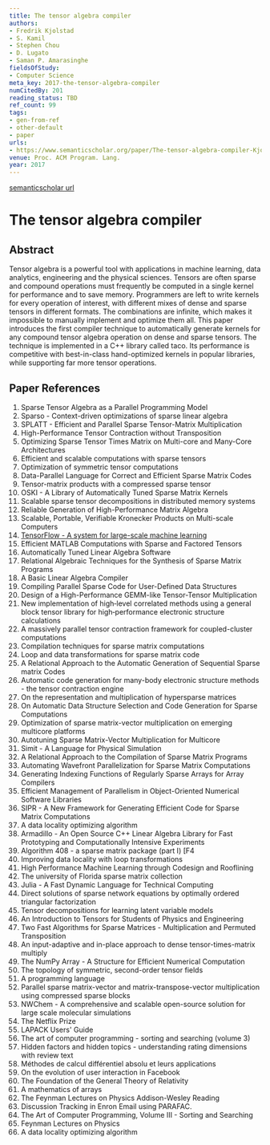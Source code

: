 ```yaml
---
title: The tensor algebra compiler
authors:
- Fredrik Kjolstad
- S. Kamil
- Stephen Chou
- D. Lugato
- Saman P. Amarasinghe
fieldsOfStudy:
- Computer Science
meta_key: 2017-the-tensor-algebra-compiler
numCitedBy: 201
reading_status: TBD
ref_count: 99
tags:
- gen-from-ref
- other-default
- paper
urls:
- https://www.semanticscholar.org/paper/The-tensor-algebra-compiler-Kjolstad-Kamil/c2e1139691c3a337831e36ee7afeab8817ab5d48?sort=total-citations
venue: Proc. ACM Program. Lang.
year: 2017
---
```


[semanticscholar url](https://www.semanticscholar.org/paper/The-tensor-algebra-compiler-Kjolstad-Kamil/c2e1139691c3a337831e36ee7afeab8817ab5d48?sort=total-citations)

# The tensor algebra compiler

## Abstract

Tensor algebra is a powerful tool with applications in machine learning, data analytics, engineering and the physical sciences. Tensors are often sparse and compound operations must frequently be computed in a single kernel for performance and to save memory. Programmers are left to write kernels for every operation of interest, with different mixes of dense and sparse tensors in different formats. The combinations are infinite, which makes it impossible to manually implement and optimize them all. This paper introduces the first compiler technique to automatically generate kernels for any compound tensor algebra operation on dense and sparse tensors. The technique is implemented in a C++ library called taco. Its performance is competitive with best-in-class hand-optimized kernels in popular libraries, while supporting far more tensor operations.

## Paper References

1. Sparse Tensor Algebra as a Parallel Programming Model
2. Sparso - Context-driven optimizations of sparse linear algebra
3. SPLATT - Efficient and Parallel Sparse Tensor-Matrix Multiplication
4. High-Performance Tensor Contraction without Transposition
5. Optimizing Sparse Tensor Times Matrix on Multi-core and Many-Core Architectures
6. Efficient and scalable computations with sparse tensors
7. Optimization of symmetric tensor computations
8. Data-Parallel Language for Correct and Efficient Sparse Matrix Codes
9. Tensor-matrix products with a compressed sparse tensor
10. OSKI - A Library of Automatically Tuned Sparse Matrix Kernels
11. Scalable sparse tensor decompositions in distributed memory systems
12. Reliable Generation of High-Performance Matrix Algebra
13. Scalable, Portable, Verifiable Kronecker Products on Multi-scale Computers
14. [TensorFlow - A system for large-scale machine learning](2016-tensorflow.md)
15. Efficient MATLAB Computations with Sparse and Factored Tensors
16. Automatically Tuned Linear Algebra Software
17. Relational Algebraic Techniques for the Synthesis of Sparse Matrix Programs
18. A Basic Linear Algebra Compiler
19. Compiling Parallel Sparse Code for User-Defined Data Structures
20. Design of a High-Performance GEMM-like Tensor-Tensor Multiplication
21. New implementation of high‐level correlated methods using a general block tensor library for high‐performance electronic structure calculations
22. A massively parallel tensor contraction framework for coupled-cluster computations
23. Compilation techniques for sparse matrix computations
24. Loop and data transformations for sparse matrix code
25. A Relational Approach to the Automatic Generation of Sequential Sparse matrix Codes
26. Automatic code generation for many-body electronic structure methods - the tensor contraction engine
27. On the representation and multiplication of hypersparse matrices
28. On Automatic Data Structure Selection and Code Generation for Sparse Computations
29. Optimization of sparse matrix-vector multiplication on emerging multicore platforms
30. Autotuning Sparse Matrix-Vector Multiplication for Multicore
31. Simit - A Language for Physical Simulation
32. A Relational Approach to the Compilation of Sparse Matrix Programs
33. Automating Wavefront Parallelization for Sparse Matrix Computations
34. Generating Indexing Functions of Regularly Sparse Arrays for Array Compilers
35. Efficient Management of Parallelism in Object-Oriented Numerical Software Libraries
36. SIPR - A New Framework for Generating Efficient Code for Sparse Matrix Computations
37. A data locality optimizing algorithm
38. Armadillo - An Open Source C++ Linear Algebra Library for Fast Prototyping and Computationally Intensive Experiments
39. Algorithm 408 - a sparse matrix package (part I) [F4
40. Improving data locality with loop transformations
41. High Performance Machine Learning through Codesign and Rooflining
42. The university of Florida sparse matrix collection
43. Julia - A Fast Dynamic Language for Technical Computing
44. Direct solutions of sparse network equations by optimally ordered triangular factorization
45. Tensor decompositions for learning latent variable models
46. An Introduction to Tensors for Students of Physics and Engineering
47. Two Fast Algorithms for Sparse Matrices - Multiplication and Permuted Transposition
48. An input-adaptive and in-place approach to dense tensor-times-matrix multiply
49. The NumPy Array - A Structure for Efficient Numerical Computation
50. The topology of symmetric, second-order tensor fields
51. A programming language
52. Parallel sparse matrix-vector and matrix-transpose-vector multiplication using compressed sparse blocks
53. NWChem - A comprehensive and scalable open-source solution for large scale molecular simulations
54. The Netflix Prize
55. LAPACK Users' Guide
56. The art of computer programming - sorting and searching (volume 3)
57. Hidden factors and hidden topics - understanding rating dimensions with review text
58. Méthodes de calcul différentiel absolu et leurs applications
59. On the evolution of user interaction in Facebook
60. The Foundation of the General Theory of Relativity
61. A mathematics of arrays
62. The Feynman Lectures on Physics Addison-Wesley Reading
63. Discussion Tracking in Enron Email using PARAFAC.
64. The Art of Computer Programming, Volume III - Sorting and Searching
65. Feynman Lectures on Physics
66. A data locality optimizing algorithm
